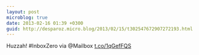 ```yaml
---
layout: post
microblog: true
date: 2013-02-16 01:39 +0300
guid: http://desparoz.micro.blog/2013/02/15/t302547672907272193.html
---
```

Huzzah! #InboxZero via @Mailbox [t.co/1qGefFQS](http://t.co/1qGefFQS)
